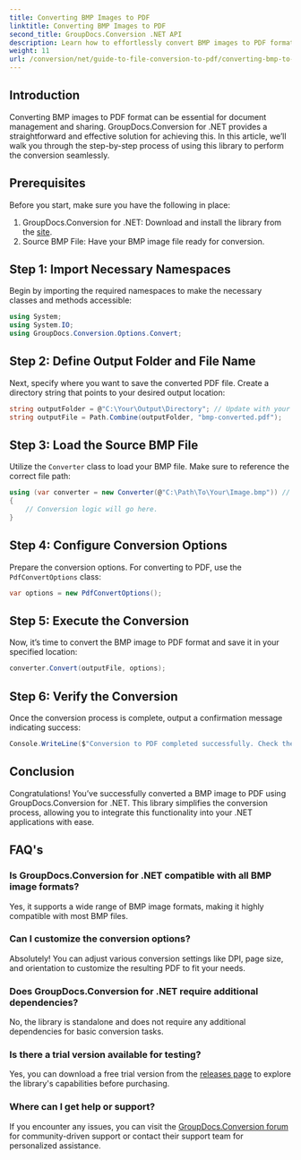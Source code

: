 ```yaml
---
title: Converting BMP Images to PDF
linktitle: Converting BMP Images to PDF
second_title: GroupDocs.Conversion .NET API
description: Learn how to effortlessly convert BMP images to PDF format using GroupDocs.Conversion for .NET. This comprehensive step-by-step tutorial covers prerequisites, source file handling, and customization options.
weight: 11
url: /conversion/net/guide-to-file-conversion-to-pdf/converting-bmp-to-pdf/
---
```

## Introduction

Converting BMP images to PDF format can be essential for document management and sharing. GroupDocs.Conversion for .NET provides a straightforward and effective solution for achieving this. In this article, we’ll walk you through the step-by-step process of using this library to perform the conversion seamlessly.

## Prerequisites

Before you start, make sure you have the following in place:

1. GroupDocs.Conversion for .NET: Download and install the library from the [site](https://releases.groupdocs.com/conversion/net/).
2. Source BMP File: Have your BMP image file ready for conversion.

## Step 1: Import Necessary Namespaces

Begin by importing the required namespaces to make the necessary classes and methods accessible:

```csharp
using System;
using System.IO;
using GroupDocs.Conversion.Options.Convert;
```

## Step 2: Define Output Folder and File Name

Next, specify where you want to save the converted PDF file. Create a directory string that points to your desired output location:

```csharp
string outputFolder = @"C:\Your\Output\Directory"; // Update with your directory path
string outputFile = Path.Combine(outputFolder, "bmp-converted.pdf");
```

## Step 3: Load the Source BMP File

Utilize the `Converter` class to load your BMP file. Make sure to reference the correct file path:

```csharp
using (var converter = new Converter(@"C:\Path\To\Your\Image.bmp")) // Update with your BMP file path
{
    // Conversion logic will go here.
}
```

## Step 4: Configure Conversion Options

Prepare the conversion options. For converting to PDF, use the `PdfConvertOptions` class:

```csharp
var options = new PdfConvertOptions();
```

## Step 5: Execute the Conversion

Now, it’s time to convert the BMP image to PDF format and save it in your specified location:

```csharp
converter.Convert(outputFile, options);
```

## Step 6: Verify the Conversion

Once the conversion process is complete, output a confirmation message indicating success:

```csharp
Console.WriteLine($"Conversion to PDF completed successfully. Check the output in: {outputFolder}");
```

## Conclusion

Congratulations! You’ve successfully converted a BMP image to PDF using GroupDocs.Conversion for .NET. This library simplifies the conversion process, allowing you to integrate this functionality into your .NET applications with ease.

## FAQ's

### Is GroupDocs.Conversion for .NET compatible with all BMP image formats?

Yes, it supports a wide range of BMP image formats, making it highly compatible with most BMP files.

### Can I customize the conversion options?

Absolutely! You can adjust various conversion settings like DPI, page size, and orientation to customize the resulting PDF to fit your needs.

### Does GroupDocs.Conversion for .NET require additional dependencies?

No, the library is standalone and does not require any additional dependencies for basic conversion tasks.

### Is there a trial version available for testing?

Yes, you can download a free trial version from the [releases page](https://releases.groupdocs.com/) to explore the library's capabilities before purchasing.

### Where can I get help or support?

If you encounter any issues, you can visit the [GroupDocs.Conversion forum](https://forum.groupdocs.com/c/conversion/11) for community-driven support or contact their support team for personalized assistance.
